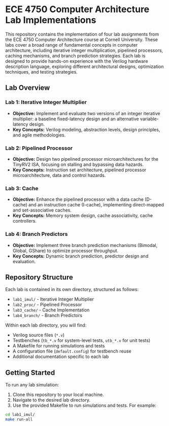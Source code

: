 # ECE 4750 Computer Architecture Lab Implementations

This repository contains the implementation of four lab assignments from the ECE 4750 Computer Architecture course at Cornell University. These labs cover a broad range of fundamental concepts in computer architecture, including iterative integer multiplication, pipelined processors, caching mechanisms, and branch prediction strategies. Each lab is designed to provide hands-on experience with the Verilog hardware description language, exploring different architectural designs, optimization techniques, and testing strategies.

## Lab Overview

### Lab 1: Iterative Integer Multiplier

- **Objective:** Implement and evaluate two versions of an integer iterative multiplier: a baseline fixed-latency design and an alternative variable-latency design.
- **Key Concepts:** Verilog modeling, abstraction levels, design principles, and agile methodologies.

### Lab 2: Pipelined Processor

- **Objective:** Design two pipelined processor microarchitectures for the TinyRV2 ISA, focusing on stalling and bypassing data hazards.
- **Key Concepts:** Instruction set architecture, pipelined processor microarchitecture, data and control hazards.

### Lab 3: Cache

- **Objective:** Enhance the pipelined processor with a data cache (D-cache) and an instruction cache (I-cache), implementing direct-mapped and set-associative caches.
- **Key Concepts:** Memory system design, cache associativity, cache controllers.

### Lab 4: Branch Predictors

- **Objective:** Implement three branch prediction mechanisms (Bimodal, Global, GShare) to optimize processor throughput.
- **Key Concepts:** Dynamic branch prediction, predictor design and evaluation.

## Repository Structure

Each lab is contained in its own directory, structured as follows:

- `lab1_imul/` - Iterative Integer Multiplier
- `lab2_proc/` - Pipelined Processor
- `lab3_cache/` - Cache Implementation
- `lab4_branch/` - Branch Predictors

Within each lab directory, you will find:

- Verilog source files (`*.v`)
- Testbenches (`tb_*.v` for system-level tests, `utb_*.v` for unit tests)
- A Makefile for running simulations and tests
- A configuration file (`default.config`) for testbench reuse
- Additional documentation specific to each lab

## Getting Started

To run any lab simulation:

1. Clone this repository to your local machine.
2. Navigate to the desired lab directory.
3. Use the provided Makefile to run simulations and tests. For example:

```bash
cd lab1_imul/
make run-all
```
